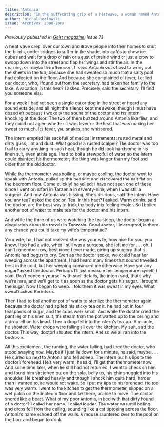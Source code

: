```yaml
---
title: 'Antonia'
description: 'In the suffocating grip of a heatwave, a woman named Antonia begins to sweat pools of salt. As a frail, daydreaming doctor and his inept intern fail to diagnose her, the apartment itself begins to weep, blurring the line between fever and reality.'
author: 'michal-kozlowski'
issue: 'Archives: 2008-2009'
---
```


*Previously published in [Geist magazine](https://geist.com), issue 73*

A heat wave crept over our town and drove people into their homes to shut the blinds, under bridges to suffer in the shade, into cafés to chew ice cubes and wait for a drop of rain or a gust of prairie wind or just a crow to swoop down into the street and flap her wings and stir the air. In the morning, or maybe the afternoon, I rolled Antonia out of bed to wring out the sheets in the tub, because she had sweated so much that a salty pool had collected on the floor. And because she complained of fever, I called our doctor, who, I found out from the secretary, had taken her family to the lake. A vacation, in this heat? I asked. Precisely, said the secretary, I’ll find you someone else.

For a week I had not seen a single cat or dog in the street or heard any sound outside, and all night the silence kept me awake, though I must have dozed off because I woke to the sound of the doctor and his intern knocking at the door. The two of them buzzed around Antonia like flies, and they could not agree whether it was fever or the heat that was making her sweat so much. It’s fever, you snakes, she whispered.

The intern emptied his sack full of medical instruments: rusted metal and dirty glass, lint and dust. What good is a rusted scalpel? The doctor was too frail to carry anything in such heat, though he did look handsome in his linen suit, even at his age. I had to boil a stewpotful of water so the intern could disinfect his thermometer; the thing was longer than my foot and older than the old doctor.

While the thermometer was boiling, or maybe cooling, the doctor went to speak with Antonia, pulled up the bedskirt and discovered the salt flat on the bedroom floor. Come quickly! he yelled; I have not seen one of these since I went on safari in Tanzania in seventy-nine, when I was still a surgeon. And now Antonia was hissing. She’s delirious, said the intern. Have you any tea? asked the doctor. Tea, in this heat? I asked. Warm drinks, said the doctor, are the best way to trick the body into feeling cooler. So I boiled another pot of water to make tea for the doctor and his intern.

And while the three of us were watching the tea steep, the doctor began a disquisition about his travels in Tanzania. Good doctor, I interrupted, is there any chance you could take my wife’s temperature?

Your wife, ha, I had not realized she was your wife, how nice for you; you know, I too had a wife, when I still was a surgeon, she left me for . . . oh, I can’t remember now, best move I ever made, giving up surgery that is. Antonia had begun to cry. Even as the doctor spoke, we could hear her weeping across the apartment. I had heard many times that sound travelled best in the cold, but her weeping convinced me otherwise. Have you any sugar? asked the doctor. Perhaps I’ll just measure her temperature myself, I said. Don’t concern yourself with such details, the intern said, that’s why we’re here, and we’ll get to it as soon as the doctor gets his sugar. I brought the sugar. Now I began to weep. I told them it was sweat in my eyes. What sweat? asked the intern.

Then I had to boil another pot of water to sterilize the thermometer again, because the doctor had spilled his sticky tea on it. he had put in four teaspoons of sugar, and the cups were small. And while the doctor dried the pant leg of his linen suit, the steam from the pot wafted up to the ceiling and a drop fell on his head. Then a drop fell into the intern’s teacup. A miracle, he shouted. Water drops were falling all over the kitchen. My suit, said the doctor. This way, doctor! shouted the intern. And so we all ran into the bedroom.

All this excitement, the running, the water falling, had tired the doctor, who stood swaying now. Maybe if I just lie down for a minute, he said, maybe . . . He curled up next to Antonia and fell asleep. The intern put his lips to the doctor’s forehead. He’s very warm, he said, I’ll get that thermometer now. And some time later, when he still had not returned, I went to check on him and found him stretched out on the sofa, belly up, his chin snuggled into his shoulder. He breathed heavily and though I shook him quite hard, harder than I wanted to, he would not wake. So I put my lips to his forehead. He too was very warm. I went to the kitchen to get the thermometer, slipped on a wet patch on the linoleum floor and lay there, unable to move. The doctor snored like a beast. What of my poor Antonia, in bed with that dirty hound of a doctor? I called her name. I called louder. The water was still boiling and drops fell from the ceiling, sounding like a cat tiptoeing across the floor. Antonia’s name echoed off the walls. A mouse sauntered over to the pool on the floor and began to drink.